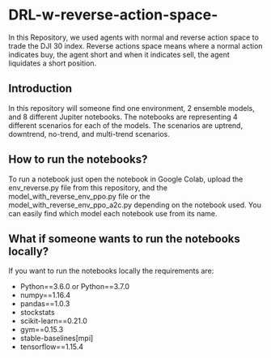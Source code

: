 # DRL-w-reverse-action-space-
In this Repository, we used agents with normal and reverse action space to trade the DJI 30 index. Reverse actions space means where a normal action indicates buy, the agent short and when it indicates sell, the agent liquidates a short position. 

<h2>Introduction</h2>

In this repository will someone find one environment, 2 ensemble models, and 8 different Jupiter notebooks. The notebooks are representing 4 different scenarios for each of the models. 
The scenarios are uptrend, downtrend, no-trend, and multi-trend scenarios. 

<h2>How to run the notebooks? </h2>

To run a notebook just open the notebook in Google Colab, upload the env_reverse.py file from this repository, and the model_with_reverse_env_ppo.py file or the model_with_reverse_env_ppo_a2c.py depending on the notebook used. 
You can easily find which model each notebook use from its name.

<h2>What if someone wants to run the notebooks locally? </h2>

If you want to run the notebooks locally the requirements are:

- Python==3.6.0 or Python==3.7.0
- numpy==1.16.4
- pandas==1.0.3
- stockstats
- scikit-learn==0.21.0
- gym==0.15.3
- stable-baselines[mpi]
- tensorflow==1.15.4
